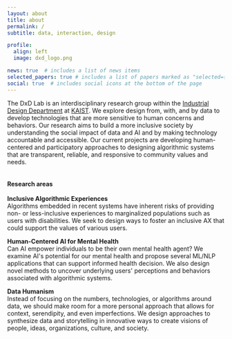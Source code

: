 ```yaml
---
layout: about
title: about
permalink: /
subtitle: data, interaction, design

profile:
  align: left
  image: dxd_logo.png

news: true  # includes a list of news items
selected_papers: true # includes a list of papers marked as "selected={true}"
social: true  # includes social icons at the bottom of the page
---
```


The DxD Lab is an interdisciplinary research group within the [Industrial Design Department](https://id.kaist.ac.kr) at [KAIST](https://kaist.ac.kr). We explore design from, with, and by data to develop technologies that are more sensitive to human concerns and behaviors. Our research aims to build a more inclusive society by understanding the social impact of data and AI and by making technology accountable and accessible. Our current projects are developing human-centered and participatory approaches to designing algorithmic systems that are transparent, reliable, and responsive to community values and needs. 
<br>
<br>
<br>
<b>Research areas</b><br>
<br>
<b>Inclusive Algorithmic Experiences</b><br>
Algorithms embedded in recent systems have inherent risks of providing non- or less-inclusive experiences to marginalized populations such as users with disabilities. We seek to design ways to foster an inclusive AX that could support the values of various users. 
<br>

<b>Human-Centered AI for Mental Health</b><br>
Can AI empower individuals to be their own mental health agent? We examine AI's potential for our mental health and propose several ML/NLP applications that can support informed health decision. We also design novel methods to uncover underlying users' perceptions and behaviors associated with algorithmic systems.
<br>

<b>Data Humanism</b><br>
Instead of focusing on the numbers, technologies, or algorithms around data, we should make room for a more personal approach that allows for context, serendipity, and even imperfections. We design approaches to synthesize data and storytelling in innovative ways to create visions of people, ideas, organizations, culture, and society.
